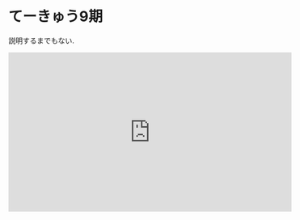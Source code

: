 # てーきゅう9期

説明するまでもない.

<iframe width="560" height="315" src="https://www.youtube.com/embed/4A6XXYpsx2g" frameborder="0" allow="accelerometer; autoplay; encrypted-media; gyroscope; picture-in-picture" allowfullscreen></iframe>
